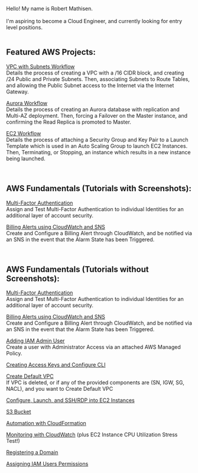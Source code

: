 Hello! My name is Robert Mathisen. \
\
I'm aspiring to become a Cloud Engineer, and currently looking for entry level positions. <br/><br/>


## Featured AWS Projects:
[VPC with Subnets Workflow](https://github.com/rmathisen-aws/Create_a_VPC_with_Public_and_Private_Subnets) \
Details the process of creating a VPC with a /16 CIDR block, and creating /24 Public and Private Subnets. Then, associating Subnets to Route Tables, and allowing the Public Subnet access to the Internet via the Internet Gateway.

[Aurora Workflow](https://github.com/rmathisen-aws/Create_an_Aurora_db_with_Replication_and_Multi-AZ_deployment) \
Details the process of creating an Aurora database with replication and Multi-AZ deployment. Then, forcing a Failover on the Master instance, and confirming the Read Replica is promoted to Master.

[EC2 Workflow](https://github.com/rmathisen-aws/Launch_EC2_Instances_in_Auto_Scaling_Groups_using_Launch_Templates) \
Details the process of attaching a Security Group and Key Pair to a Launch Template which is used in an Auto Scaling Group to launch EC2 Instances. Then, Terminating, or Stopping, an instance which results in a new instance being launched. 

<br/>

## AWS Fundamentals (Tutorials with Screenshots):
[Multi-Factor Authentication](https://github.com/rmathisen-aws/Multi-Factor-Authentication) \
Assign and Test Multi-Factor Authentication to individual Identities for an additional layer of account security.

[Billing Alerts using CloudWatch and SNS](https://github.com/rmathisen-aws/Billing_Alerts_using_CloudWatch_and_SNS/blob/main/README.md) \
Create and Configure a Billing Alert through CloudWatch, and be notified via an SNS in the event that the Alarm State has been Triggered.

<br/>

## AWS Fundamentals (Tutorials without Screenshots):

[Multi-Factor Authentication](https://github.com/rmathisen-aws/Multi-Factor_Authentication_-_without_Screenshots/blob/main/README.md) \
Assign and Test Multi-Factor Authentication to individual Identities for an additional layer of account security.

[Billing Alerts using CloudWatch and SNS](https://github.com/rmathisen-aws/Billing_Alerts_using_CloudWatch_and_SNS/blob/main/README.md) \
Create and Configure a Billing Alert through CloudWatch, and be notified via an SNS in the event that the Alarm State has been Triggered.

[Adding IAM Admin User](https://github.com/rmathisen-aws/Adding_IAM_Admin_User/blob/main/README.md) \
Create a user with Administrator Access via an attached AWS Managed Policy.

[Creating Access Keys and Configure CLI](https://github.com/rmathisen-aws/Creating_Access_Keys_and_Configure_CLI/blob/main/README.md)

[Create Default VPC](https://github.com/rmathisen-aws/Create_Default_VPC) \
If VPC is deleted, or if any of the provided components are (SN, IGW, SG, NACL), and you want to Create Default VPC

[Configure, Launch, and SSH/RDP into EC2 Instances](https://github.com/rmathisen-aws/Configure_Launch_and_SSH_into_EC2_Instance/blob/main/README.md)

[S3 Bucket](https://github.com/rmathisen-aws/S3_Bucket)

[Automation with CloudFormation](https://github.com/rmathisen-aws/Automation_with_CloudFormation/blob/main/README.md)

[Monitoring with CloudWatch](https://github.com/rmathisen-aws/Monitoring_with_CloudWatch/blob/main/README.md) (plus EC2 Instance CPU Utilization Stress Test!)

[Registering a Domain](https://github.com/rmathisen-aws/Registering_a_Domain/blob/main/README.md)

[Assigning IAM Users Permissions](https://github.com/rmathisen-aws/Assigning_IAM_Users_Permissions/blob/main/README.md)


<br/><br/>

